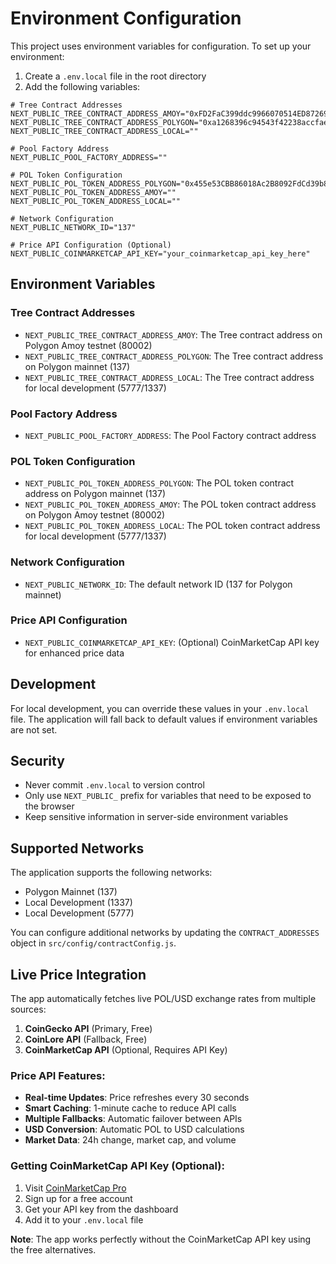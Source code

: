 # Environment Configuration

This project uses environment variables for configuration. To set up your environment:

1. Create a `.env.local` file in the root directory
2. Add the following variables:

```env
# Tree Contract Addresses
NEXT_PUBLIC_TREE_CONTRACT_ADDRESS_AMOY="0xFD2FaC399ddc9966070514ED87269aee9A93a824"
NEXT_PUBLIC_TREE_CONTRACT_ADDRESS_POLYGON="0xa1268396c94543f42238accfaee9776fce12a52a"
NEXT_PUBLIC_TREE_CONTRACT_ADDRESS_LOCAL=""

# Pool Factory Address
NEXT_PUBLIC_POOL_FACTORY_ADDRESS=""

# POL Token Configuration
NEXT_PUBLIC_POL_TOKEN_ADDRESS_POLYGON="0x455e53CBB86018Ac2B8092FdCd39b8443aA31FE6"
NEXT_PUBLIC_POL_TOKEN_ADDRESS_AMOY=""
NEXT_PUBLIC_POL_TOKEN_ADDRESS_LOCAL=""

# Network Configuration
NEXT_PUBLIC_NETWORK_ID="137"

# Price API Configuration (Optional)
NEXT_PUBLIC_COINMARKETCAP_API_KEY="your_coinmarketcap_api_key_here"
```

## Environment Variables

### Tree Contract Addresses

- `NEXT_PUBLIC_TREE_CONTRACT_ADDRESS_AMOY`: The Tree contract address on Polygon Amoy testnet (80002)
- `NEXT_PUBLIC_TREE_CONTRACT_ADDRESS_POLYGON`: The Tree contract address on Polygon mainnet (137)
- `NEXT_PUBLIC_TREE_CONTRACT_ADDRESS_LOCAL`: The Tree contract address for local development (5777/1337)

### Pool Factory Address

- `NEXT_PUBLIC_POOL_FACTORY_ADDRESS`: The Pool Factory contract address

### POL Token Configuration

- `NEXT_PUBLIC_POL_TOKEN_ADDRESS_POLYGON`: The POL token contract address on Polygon mainnet (137)
- `NEXT_PUBLIC_POL_TOKEN_ADDRESS_AMOY`: The POL token contract address on Polygon Amoy testnet (80002)
- `NEXT_PUBLIC_POL_TOKEN_ADDRESS_LOCAL`: The POL token contract address for local development (5777/1337)

### Network Configuration

- `NEXT_PUBLIC_NETWORK_ID`: The default network ID (137 for Polygon mainnet)

### Price API Configuration

- `NEXT_PUBLIC_COINMARKETCAP_API_KEY`: (Optional) CoinMarketCap API key for enhanced price data

## Development

For local development, you can override these values in your `.env.local` file. The application will fall back to default values if environment variables are not set.

## Security

- Never commit `.env.local` to version control
- Only use `NEXT_PUBLIC_` prefix for variables that need to be exposed to the browser
- Keep sensitive information in server-side environment variables

## Supported Networks

The application supports the following networks:

- Polygon Mainnet (137)
- Local Development (1337)
- Local Development (5777)

You can configure additional networks by updating the `CONTRACT_ADDRESSES` object in `src/config/contractConfig.js`.

## Live Price Integration

The app automatically fetches live POL/USD exchange rates from multiple sources:

1. **CoinGecko API** (Primary, Free)
2. **CoinLore API** (Fallback, Free)
3. **CoinMarketCap API** (Optional, Requires API Key)

### Price API Features:

- **Real-time Updates**: Price refreshes every 30 seconds
- **Smart Caching**: 1-minute cache to reduce API calls
- **Multiple Fallbacks**: Automatic failover between APIs
- **USD Conversion**: Automatic POL to USD calculations
- **Market Data**: 24h change, market cap, and volume

### Getting CoinMarketCap API Key (Optional):

1. Visit [CoinMarketCap Pro](https://pro.coinmarketcap.com/)
2. Sign up for a free account
3. Get your API key from the dashboard
4. Add it to your `.env.local` file

**Note**: The app works perfectly without the CoinMarketCap API key using the free alternatives.

